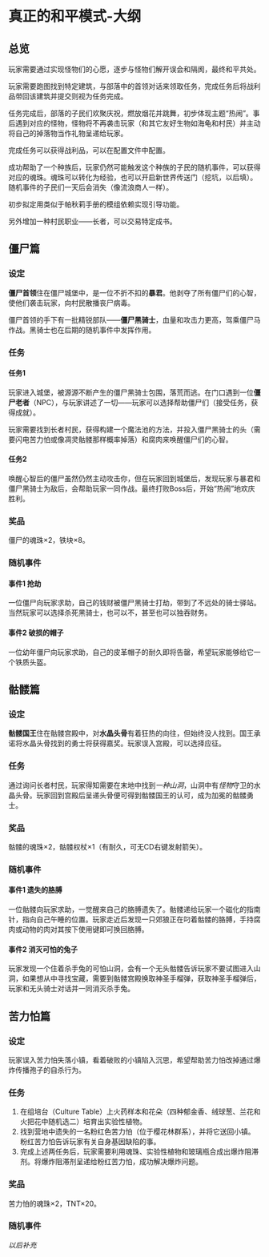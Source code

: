 # 真正的和平模式-大纲

## 总览

玩家需要通过实现怪物们的心愿，逐步与怪物们解开误会和隔阂，最终和平共处。

玩家需要跑图找到特定建筑，与部落中的首领对话来领取任务，完成任务后将战利品带回该建筑并提交则视为任务完成。

任务完成后，部落的子民们欢聚庆祝，燃放烟花并跳舞，初步体现主题“热闹”。事后遇到对应的怪物，怪物将不再袭击玩家（和其它友好生物如海龟和村民）并主动将自己的掉落物当作礼物呈递给玩家。

完成任务可以获得战利品，可以在配置文件中配置。

成功帮助了一个种族后，玩家仍然可能触发这个种族的子民的随机事件，可以获得对应的魂珠。魂珠可以转化为经验，也可以开启新世界传送门（挖坑，以后填）。随机事件的子民们一天后会消失（像流浪商人一样）。

初步拟定用类似于帕秋莉手册的模组依赖实现引导功能。

另外增加一种村民职业——长者，可以交易特定成书。

## 僵尸篇

### 设定

**僵尸首领**住在僵尸城堡中，是一位不折不扣的**暴君**。他剥夺了所有僵尸们的心智，使他们袭击玩家，向村民散播丧尸病毒。

僵尸首领的手下有一批精锐部队——**僵尸黑骑士**，血量和攻击力更高，驾乘僵尸马作战。黑骑士也在后期的随机事件中发挥作用。

### 任务

#### 任务1

玩家进入城堡，被源源不断产生的僵尸黑骑士包围，落荒而逃。在门口遇到一位**僵尸老者**（NPC），与玩家讲述了一切——玩家可以选择帮助僵尸们（接受任务，获得成就）。

玩家需要找到长者村民，获得构建一个魔法池的方法，并投入僵尸黑骑士的头（需要闪电苦力怕或像凋灵骷髅那样概率掉落）和腐肉来唤醒僵尸们的心智。

#### 任务2

唤醒心智后的僵尸虽然仍然主动攻击你，但在玩家回到城堡后，发现玩家与暴君和僵尸黑骑士为敌后，会帮助玩家一同作战。最终打败Boss后，开始“热闹”地欢庆胜利。

### 奖品

僵尸的魂珠×2，铁块×8。

### 随机事件

#### 事件1 抢劫

一位僵尸向玩家求助，自己的钱财被僵尸黑骑士打劫，带到了不远处的骑士驿站。当然玩家可以选择杀死黑骑士，也可以不，甚至也可以独吞财务。

#### 事件2 破损的帽子

一位幼年僵尸向玩家求助，自己的皮革帽子的耐久即将告罄，希望玩家能够给它一个铁质头盔。

## 骷髅篇

### 设定

**骷髅国王**住在骷髅宫殿中，对**水晶头骨**有着狂热的向往，但始终没人找到。国王承诺将水晶头骨找到的勇士将获得嘉奖。玩家误入宫殿，可以选择应征。

### 任务

通过询问长者村民，玩家得知需要在末地中找到*一种山洞*，山洞中有*怪物*守卫的水晶头骨。玩家回到宫殿后呈递头骨便可得到骷髅国王的认可，成为加冕的骷髅勇士。

### 奖品

骷髅的魂珠×2，骷髅权杖×1（有耐久，可无CD右键发射箭矢）。

### 随机事件

#### 事件1 遗失的胳膊

一位骷髅向玩家求助，一觉醒来自己的胳膊遗失了。骷髅递给玩家一个磁化的指南针，指向自己午睡的位置。玩家走近后发现一只郊狼正在叼着骷髅的胳膊，手持腐肉或动物的肉对其按下使用键即可换回胳膊。

#### 事件2 消灭可怕的兔子

玩家发现一个住着杀手兔的可怕山洞，会有一个无头骷髅告诉玩家不要试图进入山洞，如果想从中寻找宝藏，需要到骷髅宫殿换取神圣手榴弹，获取神圣手榴弹后，玩家和无头骑士对话并一同消灭杀手兔。

## 苦力怕篇

### 设定

玩家误入苦力怕失落小镇，看着破败的小镇陷入沉思，希望帮助苦力怕改掉通过爆炸传播孢子的自杀行为。

### 任务

1. 在组培台（Culture Table）上火药样本和花朵（四种郁金香、绒球葱、兰花和火把花中随机选二）培育出实验性植物。
2. 找到营地中遗失的一名粉红色苦力怕（位于樱花林群系），并将它送回小镇。粉红苦力怕告诉玩家有关自身基因缺陷的事。
3. 完成上述两任务后，玩家需要利用魂珠、实验性植物和玻璃瓶合成出爆炸阻滞剂。将爆炸阻滞剂呈递给粉红苦力怕，成功解决爆炸问题。

### 奖品

苦力怕的魂珠×2，TNT×20。

### 随机事件

*以后补充*
